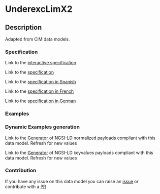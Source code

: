 # UnderexcLimX2

## Description 

Adapted from CIM data models. 
### Specification

Link to the [interactive specification](https://swagger.lab.fiware.org/?url=https://smart-data-models.github.io/dataModel.EnergyCIM/UnderexcLimX2/swagger.yaml)

Link to the [specification](https://smart-data-models.github.io/dataModel.EnergyCIM/UnderexcLimX2/doc/spec.md)

Link to the [specification in Spanish](https://smart-data-models.github.io/dataModel.EnergyCIM/UnderexcLimX2/doc/spec_ES.md)

Link to the [specification in French](https://smart-data-models.github.io/dataModel.EnergyCIM/UnderexcLimX2/doc/spec_FR.md)

Link to the [specification in German](https://smart-data-models.github.io/dataModel.EnergyCIM/UnderexcLimX2/doc/spec_DE.md)
### Examples
### Dynamic Examples generation

Link to the [Generator](https://smartdatamodels.org/extra/ngsi-ld_generator_v0.92.php?schemaUrl=https://raw.githubusercontent.com/smart-data-models/dataModel.EnergyCIM/master/UnderexcLimX2/schema.json&email=info@smartdatamodels.org) of NGSI-LD normalized payloads compliant with this data model. Refresh for new values

Link to the [Generator](https://smartdatamodels.org/extra/ngsi-ld_generator_keyvalues_v0.92.php?schemaUrl=https://raw.githubusercontent.com/smart-data-models/dataModel.EnergyCIM/master/UnderexcLimX2/schema.json&email=info@smartdatamodels.org) of NGSI-LD keyvalues payloads compliant with this data model. Refresh for new values
### Contribution

 If you have any issue on this data model you can raise an [issue](https://github.com/smart-data-models/dataModel.EnergyCIM/issues)  or contribute with a [PR](https://github.com/smart-data-models/dataModel.EnergyCIM/pulls)